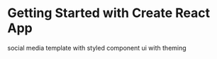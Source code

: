 # Getting Started with Create React App

social media template with styled component ui with theming


